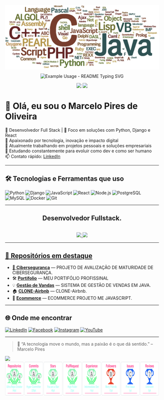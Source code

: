 <div align="center">
  <img align="center" src="https://github.com/marcelowkr2/marcelowkr2/blob/main/linguagens-de-programacao.png?raw=true" alt="Marcelo Pires">
 </div>

 <!-- markdownlint-disable MD033 MD041 -->

<p align="center">
  <img src="https://readme-typing-svg.demolab.com/?lines=Ola+Me+Chamo+Marcelo+Pires!;Add+a+bio+to+your+profile!;Add+a+description+to+your+repo!;Make+your+readme+stand+out!&font=Fira%20Code&center=true&width=380&height=50&duration=4000&pause=1000" alt="Example Usage - README Typing SVG">
</p>

<p align="center">
  <a href="https://github.com/search?q=extension%3Amd+%22https+readme+typing+svg%22&type=Code" alt="Users" title="Repo users">
    <img src="https://freshidea.com/jonah/app/github-search-results/readme-typing-svg/index.php"/></a>
  <a href="https://discord.gg/fPrdqh3Zfu" alt="Discord" title="Dev Pro Tips Discussion & Support Server">
    <img src="https://img.shields.io/discord/819650821314052106?color=7289DA&logo=discord&logoColor=white&style=for-the-badge"/></a>
</p>
<!-- markdownlint-enable MD033 -->


# 👋 Olá, eu sou o Marcelo Pires de Oliveira

🎯 Desenvolvedor Full Stack | 🧠 Foco em soluções com Python, Django e React  
🚀 Apaixonado por tecnologia, inovação e impacto digital  
💼 Atualmente trabalhando em projetos pessoais e soluções empresariais  
🌱 Estudando constantemente para evoluir como dev e como ser humano  
📫 Contato rápido: [LinkedIn](https://www.linkedin.com/in/marcelopo/)

---

## 🛠️ Tecnologias e Ferramentas que uso

![Python](https://img.shields.io/badge/Python-3776AB?style=flat&logo=python&logoColor=white)
![Django](https://img.shields.io/badge/Django-092E20?style=flat&logo=django&logoColor=white)
![JavaScript](https://img.shields.io/badge/JavaScript-F7DF1E?style=flat&logo=javascript&logoColor=black)
![React](https://img.shields.io/badge/React-20232A?style=flat&logo=react&logoColor=61DAFB)
![Node.js](https://img.shields.io/badge/Node.js-339933?style=flat&logo=nodedotjs&logoColor=white)
![PostgreSQL](https://img.shields.io/badge/PostgreSQL-336791?style=flat&logo=postgresql&logoColor=white)
![MySQL](https://img.shields.io/badge/MySQL-4479A1?style=flat&logo=mysql&logoColor=white)
![Docker](https://img.shields.io/badge/Docker-2496ED?style=flat&logo=docker&logoColor=white)
![Git](https://img.shields.io/badge/Git-F05032?style=flat&logo=git&logoColor=white)

---

<div align="center"><h2>Desenvolvedor Fullstack.</h2></div><br>
<div align="center">
<a href="https://github.com/marcelowkr2">
<img height="180em" src="https://github-readme-stats.vercel.app/api?username=marcelowkr2&show_icons=true&theme=great-gatsby&include_all_commits=true&count_private=true"/>
<img height="180em" src="https://github-readme-stats.vercel.app/api/top-langs/?username=marcelowkr2&layout=compact&langs_count=7&theme=great-gatsby"/>
</div>
  
---

## 🚀 Repositórios em destaque

- 🧩 **[Cibersegurança](https://github.com/marcelowkr2/projeto-future.git)** — PROJETO DE AVALIZAÇÃO DE MATURIDADE DE CIBERSEGURANÇA.
- 🛠️ **[Portifolio](https://marcelowkr2.github.io/projeto-portfolio/)** — MEU PORTIFÓLIO PROFISSINAL
- 💡 **[Gestão de Vandas](https://github.com/marcelowkr2/gestao_vendas.git)** — SISTEMA DE GESTÃO DE VENDAS EM JAVA.
- 🏠 **[CLONE-Airbnb](https://github.com/marcelowkr2/clone-Airbnb.git)** — CLONE-Airbnb.
- 🛒 **[Ecommerce](https://github.com/marcelowkr2/ecommerce-master.git)** — ECOMMERCE PROJETO ME JAVASCRIPT.

---

## 🌐 Onde me encontrar

[![LinkedIn](https://img.shields.io/badge/LinkedIn-blue?style=flat&logo=linkedin&logoColor=white)](https://www.linkedin.com/in/marcelopo/)
[![Facebook](https://img.shields.io/badge/Facebook-1877F2?style=flat&logo=facebook&logoColor=white)](https://www.facebook.com/marcelowkr)
[![Instagram](https://img.shields.io/badge/Instagram-E4405F?style=flat&logo=instagram&logoColor=white)](https://www.instagram.com/marcelopiresoliveiraoficial/)
[![YouTube](https://img.shields.io/badge/YouTube-FF0000?style=flat&logo=youtube&logoColor=white)](https://www.youtube.com/@infosystema1)

---

> 🧠 “A tecnologia move o mundo, mas a paixão é o que dá sentido.” – Marcelo Pires

<a href="https://www.linkedin.com/in/marcelopo" target="_blank"><img src="https://img.shields.io/badge/-LinkedIn-%230077B5?style=for-the-badge&logo=linkedin&logoColor=white" target="_blank"></a> 
<img align="center" alt="Trofeus" height="110" width="908" src="https://github.com/marcelowkr2/marcelowkr2/blob/main/68747470733a2f2f6769746875622d70726f66696c652d74726f7068792e76657263656c2e6170702f3f757365726e616d653d736964646861727468612d75703830267468656d653d7261646963616c266e6f2d6672616d653d66616c7365266e6f2d62673d74727565.svg">

